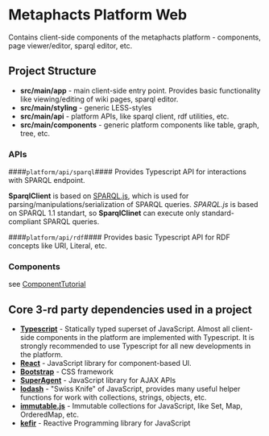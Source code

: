 # Metaphacts Platform Web

Contains client-side components of the metaphacts platform - components, page viewer/editor, sparql editor, etc.

## Project Structure

* **src/main/app** - main client-side entry point. Provides basic functionality like viewing/editing of wiki pages, sparql editor.
* **src/main/styling** - generic LESS-styles
* **src/main/api** - platform APIs, like sparql client, rdf utilities, etc.
* **src/main/components** - generic platform components like table, graph, tree, etc.

### APIs

####`platform/api/sparql`####
Provides Typescript API for interactions with SPARQL endpoint.

**SparqlClient** is based on [SPARQL.js](https://github.com/RubenVerborgh/SPARQL.js), which is used for parsing/manipulations/serialization of SPARQL queries. *SPARQL.js* is based on SPARQL 1.1 standart, so **SparqlClinet** can execute only standard-compliant SPARQL queries.

####`platform/api/rdf`####
Provides basic Typescript API for RDF concepts like URI, Literal, etc.

### Components
see [ComponentTutorial](https://help.metaphacts.com/resource/Help:ComponentTutorial)

## Core 3-rd party dependencies used in a project

* **[Typescript](http://www.typescriptlang.org/)** - Statically typed superset of JavaScript. Almost all client-side components in the platform are implemented with Typescript. It is strongly recommended to use Typescript for all new developments in the platform.
* **[React](https://facebook.github.io/react/)** - JavaScript library for component-based UI.
* **[Bootstrap](https://getbootstrap.com/css/)** - CSS framework
* **[SuperAgent](https://visionmedia.github.io/superagent/)** - JavaScript library for AJAX APIs
* **[lodash](https://lodash.com/)** - "Swiss Knife" of JavaScript, provides many useful helper functions for work with collections, strings, objects, etc.
* **[immutable.js](https://facebook.github.io/immutable-js/)** - Immutable collections for JavaScript, like Set, Map, OrderedMap, etc.
* **[kefir](https://rpominov.github.io/kefir/)** - Reactive Programming library for JavaScript
